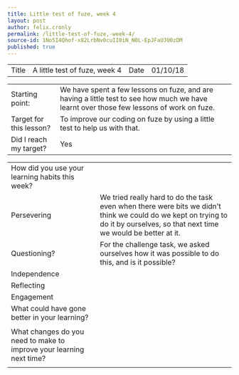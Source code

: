 ```yaml
---
title: Little test of fuze, week 4
layout: post
author: felix.cronly
permalink: /little-test-of-fuze,-week-4/
source-id: 1No5I4Qhof-x82LrbNv0cuII0iN_N0L-EpJFaUJU0zDM
published: true
---
```

<table>
  <tr>
    <td>Title</td>
    <td>A little test of fuze, week 4</td>
    <td>Date</td>
    <td>01/10/18</td>
  </tr>
</table>


<table>
  <tr>
    <td>Starting point:</td>
    <td>We have spent a few lessons on fuze, and are having a little test to see how much we have learnt over those few lessons of work on fuze.</td>
  </tr>
  <tr>
    <td>Target for this lesson?</td>
    <td>To improve our coding on fuze by using a little test to help us with that.</td>
  </tr>
  <tr>
    <td>Did I reach my target? </td>
    <td>Yes</td>
  </tr>
</table>


<table>
  <tr>
    <td>How did you use your learning habits this week?</td>
    <td></td>
  </tr>
  <tr>
    <td>Persevering</td>
    <td>We tried really hard to do the task even when there were bits we didn't think we could do we kept on trying to do it by ourselves, so that next time we would be better at it.</td>
  </tr>
  <tr>
    <td>Questioning?</td>
    <td>For the challenge task, we asked ourselves how it was possible to do this, and is it possible?</td>
  </tr>
  <tr>
    <td>Independence</td>
    <td></td>
  </tr>
  <tr>
    <td>Reflecting</td>
    <td></td>
  </tr>
  <tr>
    <td>Engagement</td>
    <td></td>
  </tr>
  <tr>
    <td>What could have gone better in your learning?</td>
    <td></td>
  </tr>
  <tr>
    <td></td>
    <td></td>
  </tr>
  <tr>
    <td>What changes do you need to make to improve your learning next time?</td>
    <td></td>
  </tr>
  <tr>
    <td></td>
    <td></td>
  </tr>
</table>


